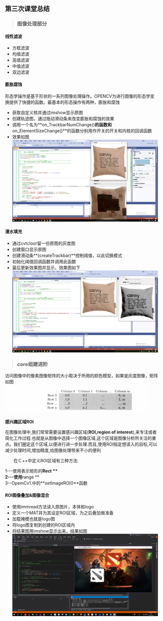 #
## **第三次课堂总结**
>### 图像处理部分

#### **线性滤波**
* 方框滤波
* 均值滤波
* 高值滤波
* 中值滤波
* 双边滤波
#### **膨胀腐蚀**
形态学操作是基于形状的一系列图像处理操作。OPENCV为进行图像的形态学变换提供了快捷的函数。最基本的形态操作有两种，膨胀和腐蚀
* 获取自定义核并通过imshow显示原图
* 创建轨迹图，通过拖动滑动条来改变膨胀和腐蚀的效果
* 调用一个名为**on_TrackbarNumChange()**的函数和**on_ElementSizeChange()**的函数分别用作开关的开关和内核的回调函数
* 效果如图![](media/31.PNG)
  
#### **漫水填充**
* 通过cvtcloor留一份原图的灰度图
* 创建窗口显示原图
* 创建滑动条**(createTrackbar)**控制阈值，以此切换模式
* 初始化阈值回调函数并调用此函数
* 最后更新效果图并显示，效果图如下![](media/32.PNG)

>### **core组建进阶**
访问图像中的像素图像矩阵的大小取决于所用的颜色模型，如果是灰度图像，矩阵如图
![](media/33.PNG)

**感兴趣区域ROI**

在图像处理中,我们常常需要设置感兴趣区域(**ROI,region of interest**),来专注或者简化工作过程.也就是从图像中选择一个图像区域,这个区域是图像分析所关注的重点。我们圈定这个区域,以便进行进一步处理.而且,使用ROI指定想读入的目标,可以减少处理时间,增加精度,给图像处理带来不小的便利

　　在Ｃ++中定义ROI区域有三种方法:

1---使用表示矩形的**Rect  **  
2---使用**range **   
3--OpemCv1.中的**setImageROI()**函数

#### **ROI图像叠加&图像混合**
* 使用immread方法读入原图片，本体和logo
* 定义一个MAT并为其设定ROI区域，为之后叠加做准备
* 加载掩模也就是logo图
* 将logo图复制到创建的ROI区域内
* 将结果图用imshow显示出来，结果如图![](media/34.PNG)
